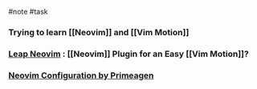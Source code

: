 #note #task 

### Trying to learn [[Neovim]] and [[Vim Motion]]

### [Leap Neovim](https://github.com/ggandor/leap.nvim) : [[Neovim]] Plugin for an Easy [[Vim Motion]]?

### [Neovim Configuration by Primeagen](https://www.youtube.com/watch?v=w7i4amO_zaE)


